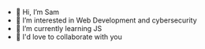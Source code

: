 - 👋 Hi, I’m Sam
- 👀 I’m interested in Web Development and cybersecurity
- 🌱 I’m currently learning JS
- 💞️ I'd love to collaborate with you

<!---
MarGmzDevcyber/MarGmzDevcyber is a ✨ special ✨ repository because its `README.md` (this file) appears on your GitHub profile.
You can click the Preview link to take a look at your changes.
--->
